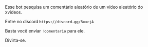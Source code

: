 Esse bot pesquisa um comentário aleatório de um vídeo aleatório do xvideos.

Entre no discord `https://discord.gg/8xxejA`

Basta você enviar `!comentario` para ele.

Divirta-se.
